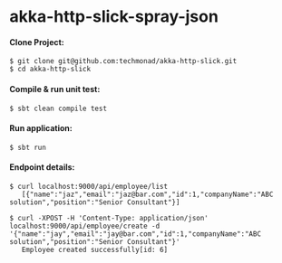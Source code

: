 # akka-http-slick-spray-json



#### Clone Project:
    $ git clone git@github.com:techmonad/akka-http-slick.git
    $ cd akka-http-slick


#### Compile & run unit test:
    $ sbt clean compile test

#### Run application:
    $ sbt run


#### Endpoint details:
    $ curl localhost:9000/api/employee/list
       [{"name":"jaz","email":"jaz@bar.com","id":1,"companyName":"ABC solution","position":"Senior Consultant"}]
 
    $ curl -XPOST -H 'Content-Type: application/json' localhost:9000/api/employee/create -d '{"name":"jay","email":"jay@bar.com","id":1,"companyName":"ABC solution","position":"Senior Consultant"}'
       Employee created successfully[id: 6] 
